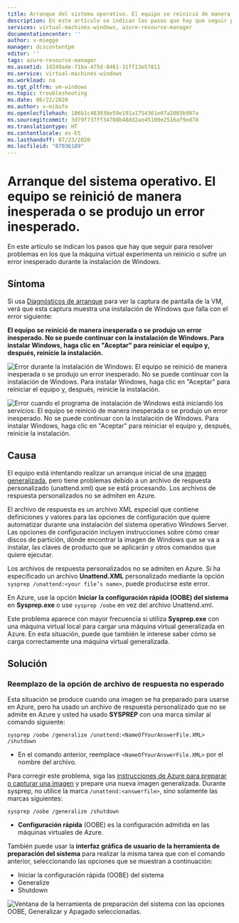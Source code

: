 ```yaml
---
title: Arranque del sistema operativo. El equipo se reinició de manera inesperada o se produjo un error inesperado.
description: En este artículo se indican los pasos que hay que seguir para resolver problemas en los que la máquina virtual experimenta un reinicio o sufre un error inesperado durante la instalación de Windows.
services: virtual-machines-windows, azure-resource-manager
documentationcenter: ''
author: v-miegge
manager: dcscontentpm
editor: ''
tags: azure-resource-manager
ms.assetid: 1d249a4e-71ba-475d-8461-31ff13e57811
ms.service: virtual-machines-windows
ms.workload: na
ms.tgt_pltfrm: vm-windows
ms.topic: troubleshooting
ms.date: 06/22/2020
ms.author: v-mibufo
ms.openlocfilehash: 186b1c46303be59e191a1754361e07a2003b997a
ms.sourcegitcommit: 3d79f737ff34708b48dd2ae45100e2516af9ed78
ms.translationtype: HT
ms.contentlocale: es-ES
ms.lasthandoff: 07/23/2020
ms.locfileid: "87036189"
---
```

# <a name="os-start-up--computer-restarted-unexpectedly-or-encountered-an-unexpected-error"></a>Arranque del sistema operativo. El equipo se reinició de manera inesperada o se produjo un error inesperado.

En este artículo se indican los pasos que hay que seguir para resolver problemas en los que la máquina virtual experimenta un reinicio o sufre un error inesperado durante la instalación de Windows.

## <a name="symptom"></a>Síntoma

Si usa [Diagnósticos de arranque](./boot-diagnostics.md) para ver la captura de pantalla de la VM, verá que esta captura muestra una instalación de Windows que falla con el error siguiente:

**El equipo se reinició de manera inesperada o se produjo un error inesperado. No se puede continuar con la instalación de Windows. Para instalar Windows, haga clic en "Aceptar" para reiniciar el equipo y, después, reinicie la instalación.**

![Error durante la instalación de Windows: El equipo se reinició de manera inesperada o se produjo un error inesperado. No se puede continuar con la instalación de Windows. Para instalar Windows, haga clic en "Aceptar" para reiniciar el equipo y, después, reinicie la instalación.](./media/unexpected-restart-error-during-vm-boot/1.png)
 
![Error cuando el programa de instalación de Windows está iniciando los servicios: El equipo se reinició de manera inesperada o se produjo un error inesperado. No se puede continuar con la instalación de Windows. Para instalar Windows, haga clic en "Aceptar" para reiniciar el equipo y, después, reinicie la instalación.](./media/unexpected-restart-error-during-vm-boot/2.png)

## <a name="cause"></a>Causa

El equipo está intentando realizar un arranque inicial de una [imagen generalizada](/windows-hardware/manufacture/desktop/sysprep--generalize--a-windows-installation), pero tiene problemas debido a un archivo de respuesta personalizado (unattend.xml) que se está procesando. Los archivos de respuesta personalizados no se admiten en Azure. 

El archivo de respuesta es un archivo XML especial que contiene definiciones y valores para las opciones de configuración que quiere automatizar durante una instalación del sistema operativo Windows Server. Las opciones de configuración incluyen instrucciones sobre cómo crear discos de partición, dónde encontrar la imagen de Windows que se va a instalar, las claves de producto que se aplicarán y otros comandos que quiere ejecutar.

Los archivos de respuesta personalizados no se admiten en Azure. Si ha especificado un archivo **Unattend.XML** personalizado mediante la opción `sysprep /unattend:<your file’s name>`, puede producirse este error.

En Azure, use la opción **Iniciar la configuración rápida (OOBE) del sistema** en **Sysprep.exe** o use `sysprep /oobe` en vez del archivo Unattend.xml.

Este problema aparece con mayor frecuencia si utiliza **Sysprep.exe** con una máquina virtual local para cargar una máquina virtual generalizada en Azure. En esta situación, puede que también le interese saber cómo se carga correctamente una máquina virtual generalizada.

## <a name="solution"></a>Solución

### <a name="replace-unattended-answer-file-option"></a>Reemplazo de la opción de archivo de respuesta no esperado

Esta situación se produce cuando una imagen se ha preparado para usarse en Azure, pero ha usado un archivo de respuesta personalizado que no se admite en Azure y usted ha usado **SYSPREP** con una marca similar al comando siguiente:

`sysprep /oobe /generalize /unattend:<NameOfYourAnswerFile.XML> /shutdown`

- En el comando anterior, reemplace `<NameOfYourAnswerFile.XML>` por el nombre del archivo.

Para corregir este problema, siga las [instrucciones de Azure para preparar o capturar una imagen](../windows/upload-generalized-managed.md) y prepare una nueva imagen generalizada. Durante sysprep, no utilice la marca `/unattend:<answerfile>`, sino solamente las marcas siguientes:

`sysprep /oobe /generalize /shutdown`

- **Configuración rápida** (OOBE) es la configuración admitida en las máquinas virtuales de Azure.

También puede usar la **interfaz gráfica de usuario de la herramienta de preparación del sistema** para realizar la misma tarea que con el comando anterior, seleccionando las opciones que se muestran a continuación:

- Iniciar la configuración rápida (OOBE) del sistema
- Generalize
- Shutdown
 
![Ventana de la herramienta de preparación del sistema con las opciones OOBE, Generalizar y Apagado seleccionadas.](./media/unexpected-restart-error-during-vm-boot/3.png)

